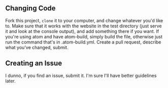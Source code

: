 ## Changing Code
Fork this project, `clone` it to your computer, and change whatever you'd like to. Make sure that it works with the website in 
the test directory (just serve it and look at the console output), and add something there if you want. If you're using atom and
have atom-build, simply build the file, otherwise just run the command that's in .atom-build.yml. Create a pull request, describe
what you've changed, submit.

## Creating an Issue
I dunno, if you find an issue, submit it. I'm sure I'll have better guidelines later.
